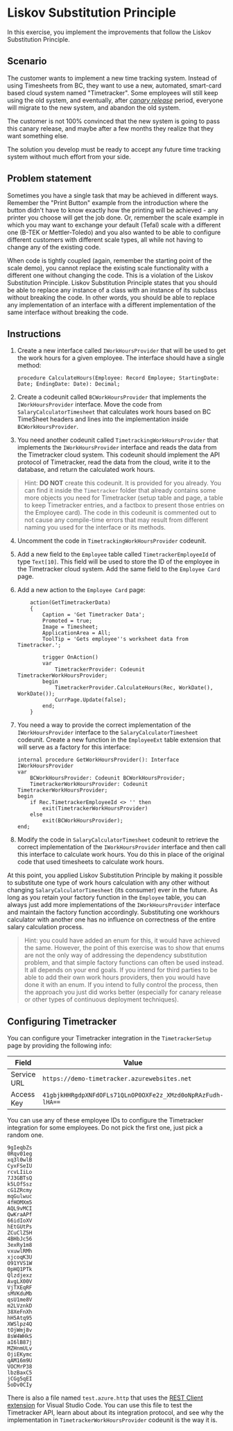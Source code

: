 # Liskov Substitution Principle

In this exercise, you implement the improvements that follow the Liskov Substitution Principle.

## Scenario

The customer wants to implement a new time tracking system. Instead of using Timesheets from BC, they want to use a new, automated, smart-card based cloud system named "Timetracker". Some employees will still keep using the old system, and eventually, after [*canary release*](https://en.wikipedia.org/wiki/Feature_toggle#Canary_release) period, everyone will migrate to the new system, and abandon the old system.

The customer is not 100% convinced that the new system is going to pass this canary release, and maybe after a few months they realize that they want something else.

The solution you develop must be ready to accept any future time tracking system without much effort from your side.

## Problem statement

Sometimes you have a single task that may be achieved in different ways. Remember the "Print Button" example from the introduction where the button didn't have to know exactly how the printing will be achieved - any printer you choose will get the job done. Or, remember the scale example in which you may want to exchange your default (Tefal) scale with a different one (B-TEK or Mettler-Toledo) and you also wanted to be able to configure different customers with different scale types, all while not having to change any of the existing code.

When code is tightly coupled (again, remember the starting point of the scale demo), you cannot replace the existing scale functionality with a different one without changing the code. This is a violation of the Liskov Substitution Principle. Liskov Substitution Principle states that you should be able to replace any instance of a class with an instance of its subclass without breaking the code. In other words, you should be able to replace any implementation of an interface with a different implementation of the same interface without breaking the code.

## Instructions

1. Create a new interface called `IWorkHoursProvider` that will be used to get the work hours for a given employee. The interface should have a single method:
   ```AL
   procedure CalculateHours(Employee: Record Employee; StartingDate: Date; EndingDate: Date): Decimal;
   ```

2. Create a codeunit called `BCWorkHoursProvider` that implements the `IWorkHoursProvider` interface. Move the code from `SalaryCalculatorTimesheet` that calculates work hours based on BC TimeSheet headers and lines into the implementation inside `BCWorkHoursProvider`.

3. You need another codeunit called `TimetrackingWorkHoursProvider` that implements the `IWorkHoursProvider` interface and reads the data from the Timetracker cloud system. This codeunit should implement the API protocol of Timetracker, read the data from the cloud, write it to the database, and return the calculated work hours.

> Hint: **DO NOT** create this codeunit. It is provided for you already. You can find it inside the `Timetracker` folder that already contains some more objects you need for Timetracker (setup table and page, a table to keep Timetracker entries, and a factbox to present those entries on the Employee card). The code in this codeunit is commented out to not cause any compile-time errors that may result from different naming you used for the interface or its methods.

4. Uncomment the code in `TimetrackingWorkHoursProvider` codeunit.

5. Add a new field to the `Employee` table called `TimetrackerEmployeeId` of type `Text[10]`. This field will be used to store the ID of the employee in the Timetracker cloud system. Add the same field to the `Employee Card` page.

6. Add a new action to the `Employee Card` page:
    ```AL
        action(GetTimetrackerData)
        {
            Caption = 'Get Timetracker Data';
            Promoted = true;
            Image = Timesheet;
            ApplicationArea = All;
            ToolTip = 'Gets employee''s worksheet data from Timetracker.';

            trigger OnAction()
            var
                TimetrackerProvider: Codeunit TimetrackerWorkHoursProvider;
            begin
                TimetrackerProvider.CalculateHours(Rec, WorkDate(), WorkDate());
                CurrPage.Update(false);
            end;
        }
    ```
6. You need a way to provide the correct implementation of the `IWorkHoursProvider` interface to the `SalaryCalculatorTimesheet` codeunit. Create a new function in the `EmployeeExt` table extension that will serve as a factory for this interface:
    ```AL
    internal procedure GetWorkHoursProvider(): Interface IWorkHoursProvider
    var
        BCWorkHoursProvider: Codeunit BCWorkHoursProvider;
        TimetrackerWorkHoursProvider: Codeunit TimetrackerWorkHoursProvider;
    begin
        if Rec.TimetrackerEmployeeId <> '' then
            exit(TimetrackerWorkHoursProvider)
        else
            exit(BCWorkHoursProvider);
    end;
    ```

7. Modify the code in `SalaryCalculatorTimesheet` codeunit to retrieve the correct implementation of the `IWorkHoursProvider` interface and then call this interface to calculate work hours. You do this in place of the original code that used timesheets to calculate work hours.

At this point, you applied Liskov Substitution Principle by making it possible to substitute one type of work hours calculation with any other without changing `SalaryCalculatorTimesheet` (its consumer) ever in the future. As long as you retain your factory function in the `Employee` table, you can always just add more implementations of the `IWorkHoursProvider` interface and maintain the factory function accordingly. Substituting one workhours calculator with another one has no influence on correctness of the entire salary calculation process.

> Hint: you could have added an enum for this, it would have achieved the same. However, the point of this exercise was to show that enums are not the only way of addressing the dependency substitution problem, and that simple factory functions can often be used instead. It all depends on your end goals. If you intend for third parties to be able to add their own work hours providers, then you would have done it with an enum. If you intend to fully control the process, then the approach you just did works better (especially for canary release or other types of continuous deployment techniques).

## Configuring Timetracker

You can configure your Timetracker integration in the `TimetrackerSetup` page by providing the following info:

| Field       | Value                                                      |
| ----------- | ---------------------------------------------------------- |
| Service URL | `https://demo-timetracker.azurewebsites.net`               |
| Access Key  | `41gbjkHHRgdpXNFdOFLs71QLnOP0OXFe2z_XMzd0oNpRAzFudh-lHA==` |

You can use any of these employee IDs to configure the Timetracker integration for some employees. Do not pick the first one, just pick a random one.

```
9gIeqbZs
0Rqv01eg
xq3l0wlB
CyxFSeIU
rcvLIiLo
7J3GBTsQ
k5LOfSsz
cG1ZRcmy
mqGulwuc
4fHOMXm5
AQL9vMCI
QwKraAPf
66idIoXV
hEtGUtPs
ZCuClZ5H
4BHbJc56
3exRy1m8
vxuwlRMh
xjcoqK3U
O91YVS1W
0pHQ1PTk
Qlzdjexz
AvgLX00V
VjTXEqRF
sMVKduMb
qsU1me8V
m2LVznkD
38XeFnXh
hH5Atq95
XWSlpz4Q
tOjWmj8v
8sW4WHkS
aI6lB87j
MZHnmULv
OjiEKymc
qAM16m9U
VOCMrP38
lbzBaxC5
jCGg5qEI
5oDv0CIy
```

There is also a file named `test.azure.http` that uses the [REST Client extension](https://marketplace.visualstudio.com/items?itemName=humao.rest-client) for Visual Studio Code. You can use this file to test the Timetracker API, learn about about its integration protocol, and see why the implementation in `TimetrackerWorkHoursProvider` codeunit is the way it is.
